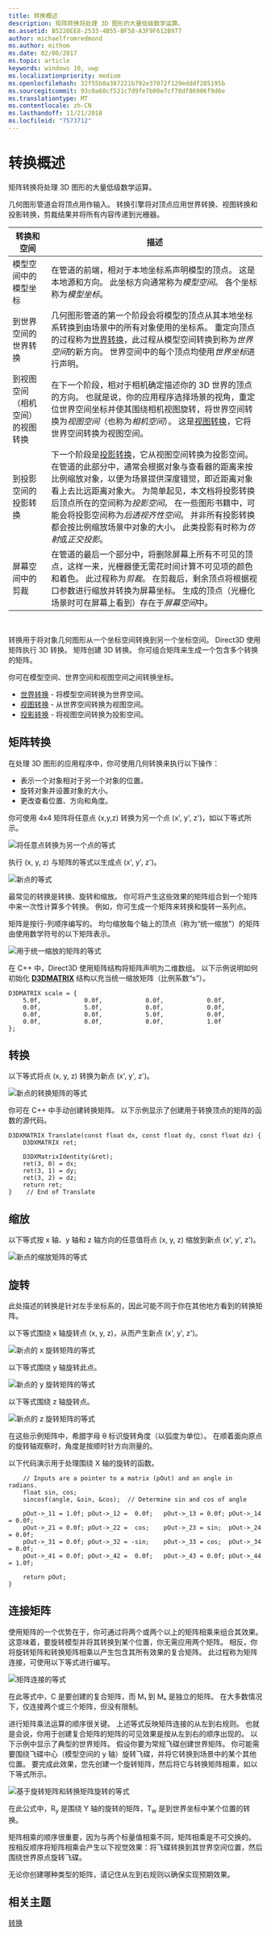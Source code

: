 ```yaml
---
title: 转换概述
description: 矩阵转换将处理 3D 图形的大量低级数学运算。
ms.assetid: B5220EE8-2533-4B55-BF58-A3F9F612B977
author: michaelfromredmond
ms.author: mithom
ms.date: 02/08/2017
ms.topic: article
keywords: windows 10, uwp
ms.localizationpriority: medium
ms.openlocfilehash: 32f55b0a387221b792e37072f129edddf285195b
ms.sourcegitcommit: 93c0a60cf531c7d9fe7b00e7cf78df86906f9d6e
ms.translationtype: MT
ms.contentlocale: zh-CN
ms.lasthandoff: 11/21/2018
ms.locfileid: "7573712"
---
```

# <a name="transform-overview"></a>转换概述


矩阵转换将处理 3D 图形的大量低级数学运算。

几何图形管道会将顶点用作输入。 转换引擎将对顶点应用世界转换、视图转换和投影转换，剪裁结果并将所有内容传递到光栅器。

| 转换和空间                           | 描述                                                                                                                                                                                                                                                                                                                                                                                                                                                                                                                                                                                                                                                                                                                                       |
|-----------------------------------------------|---------------------------------------------------------------------------------------------------------------------------------------------------------------------------------------------------------------------------------------------------------------------------------------------------------------------------------------------------------------------------------------------------------------------------------------------------------------------------------------------------------------------------------------------------------------------------------------------------------------------------------------------------------------------------------------------------------------------------------------------------|
| 模型空间中的模型坐标              | 在管道的前端，相对于本地坐标系声明模型的顶点。 这是本地源和方向。 此坐标方向通常称为*模型空间*。 各个坐标称为*模型坐标*。                                                                                                                                                                                                                                                                                                                                                                                                                                                                      |
| 到世界空间的世界转换              | 几何图形管道的第一个阶段会将模型的顶点从其本地坐标系转换到由场景中的所有对象使用的坐标系。 重定向顶点的过程称为[世界转换](world-transform.md)，此过程从模型空间转换到称为*世界空间*的新方向。 世界空间中的每个顶点均使用*世界坐标*进行声明。                                                                                                                                                                                                                                                                                                                           |
| 到视图空间（相机空间）的视图转换 | 在下一个阶段，相对于相机确定描述你的 3D 世界的顶点的方向。 也就是说，你的应用程序选择场景的视角，重定位世界空间坐标并使其围绕相机视图旋转，将世界空间转换为*视图空间*（也称为*相机空间*）。 这是[视图转换](view-transform.md)，它将世界空间转换为视图空间。                                                                                                                                                                                                                                                                                                                        |
| 到投影空间的投影转换    | 下一个阶段是[投影转换](projection-transform.md)，它从视图空间转换为投影空间。 在管道的此部分中，通常会根据对象与查看器的距离来按比例缩放对象，以便为场景提供深度错觉，即近距离对象看上去比远距离对象大。 为简单起见，本文档将投影转换后顶点所在的空间称为*投影空间*。 在一些图形书籍中，可能会将投影空间称为*后透视齐性空间*。 并非所有投影转换都会按比例缩放场景中对象的大小。 此类投影有时称为*仿射*或*正交投影*。 |
| 屏幕空间中的剪裁                      | 在管道的最后一个部分中，将删除屏幕上所有不可见的顶点，这样一来，光栅器便无需花时间计算不可见项的颜色和着色。 此过程称为*剪裁*。 在剪裁后，剩余顶点将根据视口参数进行缩放并转换为屏幕坐标。 生成的顶点（光栅化场景时可在屏幕上看到）存在于*屏幕空间*中。                                                                                                                                                                                                                                                    |

 

转换用于将对象几何图形从一个坐标空间转换到另一个坐标空间。 Direct3D 使用矩阵执行 3D 转换。 矩阵创建 3D 转换。 你可组合矩阵来生成一个包含多个转换的矩阵。

你可在模型空间、世界空间和视图空间之间转换坐标。

-   [世界转换](world-transform.md) - 将模型空间转换为世界空间。
-   [视图转换](view-transform.md) - 从世界空间转换为视图空间。
-   [投影转换](projection-transform.md) - 将视图空间转换为投影空间。

## <a name="span-idmatrixtransformsspanspan-idmatrixtransformsspanspan-idmatrixtransformsspanmatrix-transforms"></a><span id="Matrix_Transforms"></span><span id="matrix_transforms"></span><span id="MATRIX_TRANSFORMS"></span>矩阵转换


在处理 3D 图形的应用程序中，你可使用几何转换来执行以下操作：

-   表示一个对象相对于另一个对象的位置。
-   旋转对象并设置对象的大小。
-   更改查看位置、方向和角度。

你可使用 4x4 矩阵将任意点 (x,y,z) 转换为另一个点 (x', y', z')，如以下等式所示。

![将任意点转换为另一个点的等式](images/matmult.png)

执行 (x, y, z) 与矩阵的等式以生成点 (x', y', z')。

![新点的等式](images/matexpnd.png)

最常见的转换是转换、旋转和缩放。 你可将产生这些效果的矩阵组合到一个矩阵中来一次性计算多个转换。 例如，你可生成一个矩阵来转换和旋转一系列点。

矩阵是按行-列顺序编写的。 均匀缩放每个轴上的顶点（称为“统一缩放”）的矩阵由使用数学符号的以下矩阵表示。

![用于统一缩放的矩阵的等式](images/matrix.png)

在 C++ 中，Direct3D 使用矩阵结构将矩阵声明为二维数组。 以下示例说明如何初始化 [**D3DMATRIX**](https://msdn.microsoft.com/library/windows/desktop/bb172573) 结构以充当统一缩放矩阵（比例系数“s”）。

```
D3DMATRIX scale = {
    5.0f,            0.0f,            0.0f,            0.0f,
    0.0f,            5.0f,            0.0f,            0.0f,
    0.0f,            0.0f,            5.0f,            0.0f,
    0.0f,            0.0f,            0.0f,            1.0f
};
```

## <a name="span-idtranslatespanspan-idtranslatespanspan-idtranslatespantranslate"></a><span id="Translate"></span><span id="translate"></span><span id="TRANSLATE"></span>转换


以下等式将点 (x, y, z) 转换为新点 (x', y', z')。

![新点的转换矩阵的等式](images/transl8.png)

你可在 C++ 中手动创建转换矩阵。 以下示例显示了创建用于转换顶点的矩阵的函数的源代码。

```
D3DXMATRIX Translate(const float dx, const float dy, const float dz) {
    D3DXMATRIX ret;

    D3DXMatrixIdentity(&ret);
    ret(3, 0) = dx;
    ret(3, 1) = dy;
    ret(3, 2) = dz;
    return ret;
}    // End of Translate
```

## <a name="span-idscalespanspan-idscalespanspan-idscalespanscale"></a><span id="Scale"></span><span id="scale"></span><span id="SCALE"></span>缩放


以下等式按 x 轴、y 轴和 z 轴方向的任意值将点 (x, y, z) 缩放到新点 (x', y', z')。

![新点的缩放矩阵的等式](images/matscale.png)

## <a name="span-idrotatespanspan-idrotatespanspan-idrotatespanrotate"></a><span id="Rotate"></span><span id="rotate"></span><span id="ROTATE"></span>旋转


此处描述的转换是针对左手坐标系的，因此可能不同于你在其他地方看到的转换矩阵。

以下等式围绕 x 轴旋转点 (x, y, z)，从而产生新点 (x', y', z')。

![新点的 x 旋转矩阵的等式](images/matxrot.png)

以下等式围绕 y 轴旋转此点。

![新点的 y 旋转矩阵的等式](images/matyrot.png)

以下等式围绕 z 轴旋转点。

![新点的 z 旋转矩阵的等式](images/matzrot.png)

在这些示例矩阵中，希腊字母 θ 标识旋转角度（以弧度为单位）。 在顺着面向原点的旋转轴观察时，角度是按顺时针方向测量的。

以下代码演示用于处理围绕 X 轴的旋转的函数。

```
    // Inputs are a pointer to a matrix (pOut) and an angle in radians.
    float sin, cos;
    sincosf(angle, &sin, &cos);  // Determine sin and cos of angle

    pOut->_11 = 1.0f; pOut->_12 =  0.0f;   pOut->_13 = 0.0f; pOut->_14 = 0.0f;
    pOut->_21 = 0.0f; pOut->_22 =  cos;    pOut->_23 = sin;  pOut->_24 = 0.0f;
    pOut->_31 = 0.0f; pOut->_32 = -sin;    pOut->_33 = cos;  pOut->_34 = 0.0f;
    pOut->_41 = 0.0f; pOut->_42 =  0.0f;   pOut->_43 = 0.0f; pOut->_44 = 1.0f;

    return pOut;
}
```

## <a name="span-idconcatenatingmatricesspanspan-idconcatenatingmatricesspanspan-idconcatenatingmatricesspanconcatenating-matrices"></a><span id="Concatenating_Matrices"></span><span id="concatenating_matrices"></span><span id="CONCATENATING_MATRICES"></span>连接矩阵


使用矩阵的一个优势在于，你可通过将两个或两个以上的矩阵相乘来组合其效果。 这意味着，要旋转模型并将其转换到某个位置，你无需应用两个矩阵。 相反，你将旋转矩阵和转换矩阵相乘以产生包含其所有效果的复合矩阵。 此过程称为矩阵连接，可使用以下等式进行编写。

![矩阵连接的等式](images/matrxcat.png)

在此等式中，C 是要创建的复合矩阵，而 M₁ 到 Mₙ 是独立的矩阵。 在大多数情况下，仅连接两个或三个矩阵，但没有限制。

进行矩阵乘法运算的顺序很关键。 上述等式反映矩阵连接的从左到右规则。 也就是会说，你用于创建复合矩阵的矩阵的可见效果是按从左到右的顺序出现的。 以下示例中显示了典型的世界矩阵。 假设你要为常规飞碟创建世界矩阵。 你可能需要围绕飞碟中心（模型空间的 y 轴）旋转飞碟，并将它转换到场景中的某个其他位置。 要完成此效果，您先创建一个旋转矩阵，然后将它与转换矩阵相乘，如以下等式所示。

![基于旋转矩阵和转换矩阵旋转的等式](images/wrldexpl.png)

在此公式中，R<sub>y</sub> 是围绕 Y 轴的旋转的矩阵，T<sub>w</sub> 是到世界坐标中某个位置的转换。

矩阵相乘的顺序很重要，因为与两个标量值相乘不同，矩阵相乘是不可交换的。 按相反顺序将矩阵相乘会产生以下视觉效果：将飞碟转换到其世界空间位置，然后围绕世界原点旋转飞碟。

无论你创建哪种类型的矩阵，请记住从左到右规则以确保实现预期效果。

## <a name="span-idrelated-topicsspanrelated-topics"></a><span id="related-topics"></span>相关主题


[转换](transforms.md)

 

 




